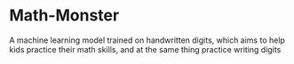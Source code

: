 # Math-Monster
A machine learning model trained on handwritten digits, which aims to help kids practice their math skills, and at the same thing practice writing digits
